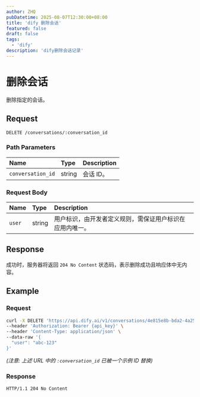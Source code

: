 ```yaml
---
author: ZHQ
pubDatetime: 2025-08-07T12:30:00+08:00
title: 'dify 删除会话'
featured: false
draft: false
tags:
  - 'dify'
description: 'dify删除会话记录'
---
```


# 删除会话

删除指定的会话。

## Request

`DELETE /conversations/:conversation_id`

### Path Parameters

| Name | Type | Description |
| :--- | :--- | :--- |
| `conversation_id` | string | 会话 ID。 |

### Request Body

| Name | Type | Description |
| :--- | :--- | :--- |
| `user` | string | 用户标识，由开发者定义规则，需保证用户标识在应用内唯一。 |

## Response

成功时，服务器将返回 `204 No Content` 状态码，表示删除成功且响应体中无内容。

## Example

### Request

```bash
curl -X DELETE 'https://api.dify.ai/v1/conversations/4e815e8b-bda2-4a25-9923-a55e2f3d58d7' \
--header 'Authorization: Bearer {api_key}' \
--header 'Content-Type: application/json' \
--data-raw '{
  "user": "abc-123"
}'
```
*(注意: 上述 URL 中的 `:conversation_id` 已被一个示例 ID 替换)*

### Response

```
HTTP/1.1 204 No Content
```
